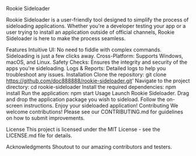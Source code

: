 Rookie Sideloader

Rookie Sideloader is a user-friendly tool designed to simplify the process of sideloading applications. Whether you're a developer testing your app or a user trying to install an application outside of official channels, Rookie Sideloader is here to make the process seamless.

Features
Intuitive UI: No need to fiddle with complex commands. Sideloading is just a few clicks away.
Cross-Platform: Supports Windows, macOS, and Linux.
Safety Checks: Ensures the integrity and security of the apps you're sideloading.
Logs & Reports: Detailed logs to help you troubleshoot any issues.
Installation
Clone the repository:
git clone https://github.com/doc888888/rookie-sideloader.git'
Navigate to the project directory:
cd rookie-sideloader
Install the required dependencies:
npm install  <!-- or appropriate command based on your setup -->
Run the application:
npm start  <!-- or appropriate command based on your setup -->
Usage
Launch Rookie Sideloader.
Drag and drop the application package you wish to sideload.
Follow the on-screen instructions.
Enjoy your sideloaded application!
Contributing
We welcome contributions! Please see our CONTRIBUTING.md for guidelines on how to submit improvements.

License
This project is licensed under the MIT License - see the LICENSE.md file for details.

Acknowledgments
Shoutout to our amazing contributors and testers.
